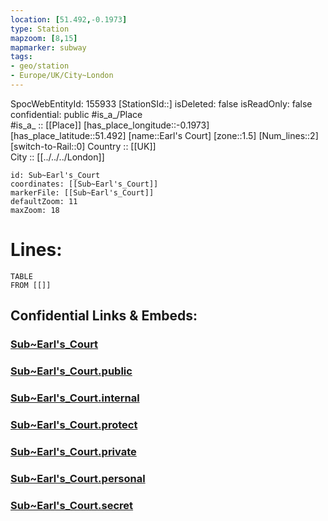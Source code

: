 ```yaml
---
location: [51.492,-0.1973] 
type: Station 
mapzoom: [8,15] 
mapmarker: subway 
tags:
- geo/station
- Europe/UK/City~London
---
```

SpocWebEntityId: 155933
[StationSId::] 
isDeleted: false
isReadOnly: false
confidential: public
#is_a_/Place  
#is_a_ :: [[Place]] 
[has_place_longitude::-0.1973] 
[has_place_latitude::51.492] 
[name::Earl's Court] 
[zone::1.5] 
[Num_lines::2] 
[switch-to-Rail::0] 
Country :: [[UK]]  
City :: [[../../../London]]  


```leaflet
id: Sub~Earl's_Court
coordinates: [[Sub~Earl's_Court]] 
markerFile: [[Sub~Earl's_Court]] 
defaultZoom: 11 
maxZoom: 18
```


# Lines: 
```dataview
TABLE 
FROM [[]] 
```


## Confidential Links & Embeds: 

### [Sub~Earl's_Court](/_Standards/Earth/Continent/Europe/Europe~North/UK/England/Regions~England/London,Greater/cities~GreaterLondon/Underground/Station/Sub~Earl's_Court.md) 

### [Sub~Earl's_Court.public](/_public/Earth/Continent/Europe/Europe~North/UK/England/Regions~England/London,Greater/cities~GreaterLondon/Underground/Station/Sub~Earl's_Court.public.md) 

### [Sub~Earl's_Court.internal](/_internal/Earth/Continent/Europe/Europe~North/UK/England/Regions~England/London,Greater/cities~GreaterLondon/Underground/Station/Sub~Earl's_Court.internal.md) 

### [Sub~Earl's_Court.protect](/_protect/Earth/Continent/Europe/Europe~North/UK/England/Regions~England/London,Greater/cities~GreaterLondon/Underground/Station/Sub~Earl's_Court.protect.md) 

### [Sub~Earl's_Court.private](/_private/Earth/Continent/Europe/Europe~North/UK/England/Regions~England/London,Greater/cities~GreaterLondon/Underground/Station/Sub~Earl's_Court.private.md) 

### [Sub~Earl's_Court.personal](/_personal/Earth/Continent/Europe/Europe~North/UK/England/Regions~England/London,Greater/cities~GreaterLondon/Underground/Station/Sub~Earl's_Court.personal.md) 

### [Sub~Earl's_Court.secret](/_secret/Earth/Continent/Europe/Europe~North/UK/England/Regions~England/London,Greater/cities~GreaterLondon/Underground/Station/Sub~Earl's_Court.secret.md)

